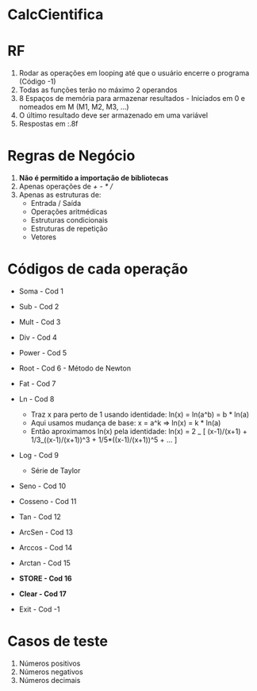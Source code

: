 # CalcCientifica

# RF

1. Rodar as operações em looping até que o usuário encerre o programa (Código -1)
2. Todas as funções terão no máximo 2 operandos
3. 8 Espaços de memória para armazenar resultados - Iniciados em 0 e nomeados em M (M1, M2, M3, ...)
4. O último resultado deve ser armazenado em uma variável
5. Respostas em :.8f

# Regras de Negócio

1. **Não é permitido a importação de bibliotecas**
2. Apenas operações de _+ - \* /_
3. Apenas as estruturas de:
   - Entrada / Saída
   - Operações aritmédicas
   - Estruturas condicionais
   - Estruturas de repetição
   - Vetores

# Códigos de cada operação

- Soma - Cod 1
- Sub - Cod 2
- Mult - Cod 3
- Div - Cod 4
- Power - Cod 5
- Root - Cod 6 - Método de Newton
- Fat - Cod 7
- Ln - Cod 8
  - Traz x para perto de 1 usando identidade: ln(x) = ln(a^b) = b \* ln(a)
  - Aqui usamos mudança de base: x = a^k => ln(x) = k \* ln(a)
  - Então aproximamos ln(x) pela identidade: ln(x) = 2 _ [ (x-1)/(x+1) + 1/3_((x-1)/(x+1))^3 + 1/5\*((x-1)/(x+1))^5 + ... ]
- Log - Cod 9
  - Série de Taylor
- Seno - Cod 10
- Cosseno - Cod 11
- Tan - Cod 12
- ArcSen - Cod 13
- Arccos - Cod 14
- Arctan - Cod 15
- **STORE - Cod 16**
- **Clear - Cod 17**

- Exit - Cod -1

# Casos de teste

1. Números positivos
2. Números negativos
3. Números decimais

